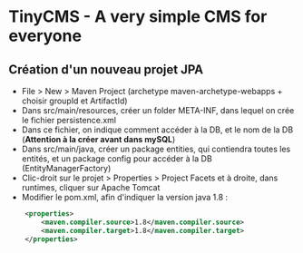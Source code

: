 # TinyCMS - A very simple CMS for everyone

## Création d'un nouveau projet JPA
* File > New > Maven Project (archetype maven-archetype-webapps + choisir groupId et ArtifactId)
* Dans src/main/resources, créer un folder META-INF, dans lequel on crée le fichier persistence.xml
* Dans ce fichier, on indique comment accéder à la DB, et le nom de la DB (**Attention à la créer avant dans mySQL**)
* Dans src/main/java, créer un package entities, qui contiendra toutes les entités, et un package config pour accéder à la DB (EntityManagerFactory)
* Clic-droit sur le projet > Properties > Project Facets et à droite, dans runtimes, cliquer sur Apache Tomcat
* Modifier le pom.xml, afin d'indiquer la version java 1.8 :
```xml
	<properties>
		<maven.compiler.source>1.8</maven.compiler.source>
		<maven.compiler.target>1.8</maven.compiler.target>
	</properties>
```

